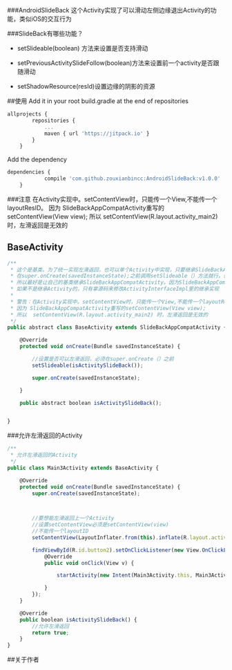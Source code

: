 
###AndroidSlideBack
这个Activity实现了可以滑动左侧边缘退出Activity的功能，类似iOS的交互行为



###SlideBack有哪些功能？

* setSlideable(boolean) 方法来设置是否支持滑动
    
* setPreviousActivitySlideFollow(boolean)方法来设置前一个activity是否跟随滑动
* setShadowResource(resId)设置边缘的阴影的资源


##使用
Add it in your root build.gradle at the end of repositories
```javascript
allprojects {
    	repositories {
			...
			maven { url 'https://jitpack.io' }
		}
	}
```
Add the dependency
```javascript
dependencies {
	        compile 'com.github.zouxianbincc:AndroidSlideBack:v1.0.0'
	}
```
###注意
在Activity实现中。setContentView时，只能传一个View,不能传一个layoutResID。
因为 SlideBackAppCompatActivity重写的setContentView(View view);
所以  setContentView(R.layout.activity_main2) 时，左滑返回是无效的
## BaseActivity
```javascript
/**
 * 这个是基类。为了统一实现左滑返回，也可以单个Activity中实现，只要继承SlideBackAppCompatActivity,
 * 在super.onCreate(savedInstanceState);之前调用setSlideable（）方法就行，但是每个项目中都有自己的基类，
 * 所以最好是让自己的基类继承SlideBackAppCompatActivity。因为SlideBackAppCompatActivity本身是继承AppCompatActivity的。
 * 如果不是继承Activity的，只有拿源码来修改ActivityInterfaceImpl里的继承实现
 *
 * 警告：在Activity实现中。setContentView时，只能传一个View,不能传一个layoutResID。
 * 因为 SlideBackAppCompatActivity重写的setContentView(View view);
 * 所以  setContentView(R.layout.activity_main2) 时，左滑返回是无效的
 */
public abstract class BaseActivity extends SlideBackAppCompatActivity {

    @Override
    protected void onCreate(Bundle savedInstanceState) {

        //设置是否可以左滑返回，必须在super.onCreate（）之前
        setSlideable(isActivitySlideBack());

        super.onCreate(savedInstanceState);

    }

    public abstract boolean isActivitySlideBack();


}
```
###允许左滑返回的Activity

```javascript
/**
 * 允许左滑返回的Activity
 */
public class Main3Activity extends BaseActivity {

    @Override
    protected void onCreate(Bundle savedInstanceState) {
        super.onCreate(savedInstanceState);

        

        //要想能左滑返回上一个Activity
        //设置setContentView必须是setContentView(view)
        //不能传一个layoutID
        setContentView(LayoutInflater.from(this).inflate(R.layout.activity_main3,null,false));

        findViewById(R.id.button2).setOnClickListener(new View.OnClickListener() {
            @Override
            public void onClick(View v) {

                startActivity(new Intent(Main3Activity.this, Main3Activity.class));

            }
        });
    }

    @Override
    public boolean isActivitySlideBack() {
        //允许左滑返回
        return true;
    }
}
```

##关于作者


